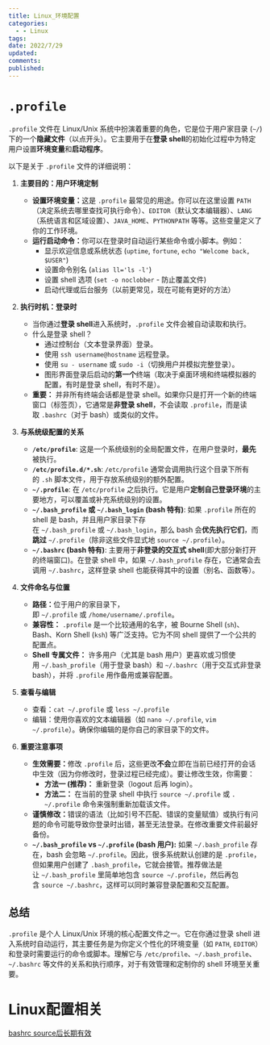 ```yaml
---
title: Linux_环境配置
categories:
  - - Linux
tags: 
date: 2022/7/29
updated: 
comments: 
published:
---
```

# `.profile`
`.profile` 文件在 Linux/Unix 系统中扮演着重要的角色，它是位于用户家目录 (`~/`) 下的一个​**​隐藏文件​**​（以点开头）。它主要用于在​**​登录 shell​**​ 的初始化过程中为特定用户设置​**​环境变量​**​和​**​启动程序​**​。

以下是关于 `.profile` 文件的详细说明：

1. ​**​主要目的：用户环境定制​**​
    
    - ​**​设置环境变量：​**​ 这是 `.profile` 最常见的用途。你可以在这里设置 `PATH`（决定系统去哪里查找可执行命令）、`EDITOR`（默认文本编辑器）、`LANG`（系统语言和区域设置）、`JAVA_HOME`、`PYTHONPATH` 等等。这些变量定义了你的工作环境。
    - ​**​运行启动命令：​**​ 你可以在登录时自动运行某些命令或小脚本。例如：
        - 显示欢迎信息或系统状态 (`uptime`, `fortune`, `echo "Welcome back, $USER"`)
        - 设置命令别名 (`alias ll='ls -l'`)
        - 设置 shell 选项 (`set -o noclobber` - 防止覆盖文件)
        - 启动代理或后台服务（以前更常见，现在可能有更好的方法）
2. ​**​执行时机：登录时​**​
    
    - 当你通过​**​登录 shell​**​ 进入系统时，`.profile` 文件会被自动读取和执行。
    - 什么是登录 shell？
        - 通过控制台（文本登录界面）登录。
        - 使用 `ssh username@hostname` 远程登录。
        - 使用 `su - username` 或 `sudo -i`（切换用户并模拟完整登录）。
        - 图形界面登录后启动的​**​第一个​**​终端（取决于桌面环境和终端模拟器的配置，有时是登录 shell，有时不是）。
    - ​**​重要：​**​ 并非所有终端会话都是登录 shell。如果你只是打开一个新的终端窗口（标签页），它通常是​**​非登录 shell​**​，不会读取 `.profile`，而是读取 `.bashrc`（对于 bash）或类似的文件。
3. ​**​与系统级配置的关系​**​
    
    - ​**​`/etc/profile`​**​: 这是一个系统级别的全局配置文件，在用户登录时，​**​最先​**​被执行。
    - ​**​`/etc/profile.d/*.sh`​**​: `/etc/profile` 通常会调用执行这个目录下所有的 `.sh` 脚本文件，用于存放系统级别的额外配置。
    - ​**​`~/.profile`​**​: 在 `/etc/profile` 之后执行。它是用户​**​定制自己登录环境​**​的主要地方，可以覆盖或补充系统级别的设置。
    - ​**​`~/.bash_profile` 或 `~/.bash_login` (bash 特有)​**​: 如果 `.profile` 所在的 shell 是 bash，并且用户家目录下存在 `~/.bash_profile` 或 `~/.bash_login`，那么 bash 会​**​优先执行它们​**​，而​**​跳过​**​ `~/.profile`（除非这些文件显式地 `source ~/.profile`）。
    - ​**​`~/.bashrc` (bash 特有)​**​: 主要用于​**​非登录的交互式 shell​**​ (即大部分新打开的终端窗口)。在登录 shell 中，如果 `~/.bash_profile` 存在，它通常会去调用 `~/.bashrc`，这样登录 shell 也能获得其中的设置（别名、函数等）。
4. ​**​文件命名与位置​**​
    
    - ​**​路径：​**​ 位于用户的家目录下，即 `~/.profile` 或 `/home/username/.profile`。
    - ​**​兼容性：​**​ `.profile` 是一个比较通用的名字，被 Bourne Shell (`sh`)、Bash、Korn Shell (`ksh`) 等广泛支持。它为不同 shell 提供了一个公共的配置点。
    - ​**​Shell 专属文件：​**​ 许多用户（尤其是 bash 用户）更喜欢或习惯使用 `~/.bash_profile`（用于登录 bash）和 `~/.bashrc`（用于交互式非登录 bash），并将 `.profile` 用作备用或兼容配置。
5. ​**​查看与编辑​**​
    
    - 查看：`cat ~/.profile` 或 `less ~/.profile`
    - 编辑：使用你喜欢的文本编辑器（如 `nano ~/.profile`, `vim ~/.profile`）。确保你编辑的是你自己的家目录下的文件。
6. ​**​重要注意事项​**​
    
    - ​**​生效需要：​**​ 修改 `.profile` 后，这些更改​**​不会​**​立即在当前已经打开的会话中生效（因为你修改时，登录过程已经完成）。要让修改生效，你需要：
        - ​**​方法一 (推荐)：​**​ 重新登录（logout 后再 login）。
        - ​**​方法二：​**​ 在当前的登录 shell 中执行 `source ~/.profile` 或 `. ~/.profile` 命令来强制重新加载该文件。
    - ​**​谨慎修改：​**​ 错误的语法（比如引号不匹配、错误的变量赋值）或执行有问题的命令可能导致你登录时出错，甚至无法登录。在修改重要文件前最好备份。
    - ​**​`~/.bash_profile` vs `~/.profile` (bash 用户):​**​ 如果 `~/.bash_profile` 存在，bash 会忽略 `~/.profile`。因此，很多系统默认创建的是 `.profile`，但如果用户创建了 `.bash_profile`，它就会接管。推荐做法是让 `~/.bash_profile` 里简单地包含 `source ~/.profile`，然后再包含 `source ~/.bashrc`，这样可以同时兼容登录配置和交互配置。

## ​总结​
`.profile` 是个人 Linux/Unix 环境的核心配置文件之一。它在你通过登录 shell 进入系统时自动运行，其主要任务是为你定义个性化的环境变量（如 `PATH`, `EDITOR`）和登录时需要运行的命令或脚本。理解它与 `/etc/profile`、`~/.bash_profile`、`~/.bashrc` 等文件的关系和执行顺序，对于有效管理和定制你的 shell 环境至关重要。
# Linux配置相关

[bashrc source后长期有效](https://www.csdn.net/tags/MtTaEg0sMDg4NTIyLWJsb2cO0O0O.html)